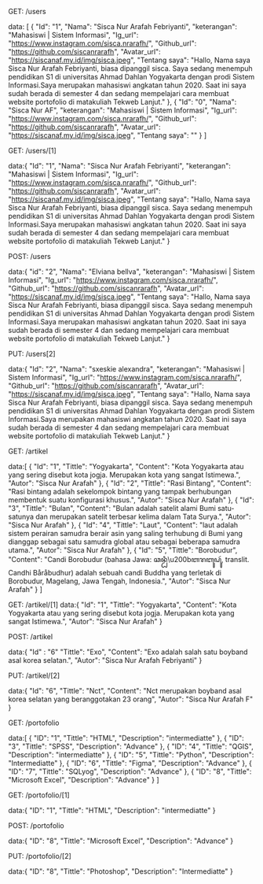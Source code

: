 <!--  Tabel Users -->

GET: /users

data: [
{
"Id": "1",
"Nama": "Sisca Nur Arafah Febriyanti",
"keterangan": "Mahasiswi | Sistem Informasi",
"Ig_url": "https://www.instagram.com/sisca.nrarafh/",
"Github_url": "https://github.com/siscanrarafh",
"Avatar_url": "https://siscanaf.my.id/img/sisca.jpeg",
"Tentang saya": "Hallo, Nama saya Sisca Nur Arafah Febriyanti, biasa dipanggil sisca. Saya sedang menempuh pendidikan S1 di universitas Ahmad Dahlan Yogyakarta dengan prodi Sistem Informasi.Saya merupakan mahasiswi angkatan tahun 2020. Saat ini saya sudah berada di semester 4 dan sedang mempelajari cara membuat website portofolio di matakuliah Tekweb Lanjut."
},
{
"Id": "0",
"Nama": "Sisca Nur AF",
"keterangan": "Mahasiswi | Sistem Informasi",
"Ig_url": "https://www.instagram.com/sisca.nrarafh/",
"Github_url": "https://github.com/siscanrarafh",
"Avatar_url": "https://siscanaf.my.id/img/sisca.jpeg",
"Tentang saya": ""
}
]


GET: /users/[1]

data:{
"Id": "1",
"Nama": "Sisca Nur Arafah Febriyanti",
"keterangan": "Mahasiswi | Sistem Informasi",
"Ig_url": "https://www.instagram.com/sisca.nrarafh/",
"Github_url": "https://github.com/siscanrarafh",
"Avatar_url": "https://siscanaf.my.id/img/sisca.jpeg",
"Tentang saya": "Hallo, Nama saya Sisca Nur Arafah Febriyanti, biasa dipanggil sisca. Saya sedang menempuh pendidikan S1 di universitas Ahmad Dahlan Yogyakarta dengan prodi Sistem Informasi.Saya merupakan mahasiswi angkatan tahun 2020. Saat ini saya sudah berada di semester 4 dan sedang mempelajari cara membuat website portofolio di matakuliah Tekweb Lanjut."
}

POST: /users

data:{
"id": "2",
"Nama": "Elviana bellva",
"keterangan": "Mahasiswi | Sistem Informasi",
"Ig_url": "https://www.instagram.com/sisca.nrarafh/",
"Github_url": "https://github.com/siscanrarafh",
"Avatar_url": "https://siscanaf.my.id/img/sisca.jpeg",
"Tentang saya": "Hallo, Nama saya Sisca Nur Arafah Febriyanti, biasa dipanggil sisca. Saya sedang menempuh pendidikan S1 di universitas Ahmad Dahlan Yogyakarta dengan prodi Sistem Informasi.Saya merupakan mahasiswi angkatan tahun 2020. Saat ini saya sudah berada di semester 4 dan sedang mempelajari cara membuat website portofolio di matakuliah Tekweb Lanjut."
}

PUT: /users[2]

data:{
"Id": "2",
"Nama": "sxeskie alexandra",
"keterangan": "Mahasiswi | Sistem Informasi",
"Ig_url": "https://www.instagram.com/sisca.nrarafh/",
"Github_url": "https://github.com/siscanrarafh",
"Avatar_url": "https://siscanaf.my.id/img/sisca.jpeg",
"Tentang saya": "Hallo, Nama saya Sisca Nur Arafah Febriyanti, biasa dipanggil sisca. Saya sedang menempuh pendidikan S1 di universitas Ahmad Dahlan Yogyakarta dengan prodi Sistem Informasi.Saya merupakan mahasiswi angkatan tahun 2020. Saat ini saya sudah berada di semester 4 dan sedang mempelajari cara membuat website portofolio di matakuliah Tekweb Lanjut."
}


<!--  Tabel Artikel -->

GET: /artikel

data:[
{
"Id": "1",
"Tittle": "Yogyakarta",
"Content": "Kota Yogyakarta atau yang sering disebut kota jogja. Merupakan kota yang sangat Istimewa.",
"Autor": "Sisca Nur Arafah"
},
{
"Id": "2",
"Tittle": "Rasi Bintang",
"Content": "Rasi bintang adalah sekelompok bintang yang tampak berhubungan membentuk suatu konfigurasi khusus.",
"Autor": "Sisca Nur Arafah"
},
{
"Id": "3",
"Tittle": "Bulan",
"Content": "Bulan adalah satelit alami Bumi satu-satunya dan merupakan satelit terbesar kelima dalam Tata Surya.",
"Autor": "Sisca Nur Arafah"
},
{
"Id": "4",
"Tittle": "Laut",
"Content": "laut adalah sistem perairan samudra berair asin yang saling terhubung di Bumi yang dianggap sebagai satu samudra global atau sebagai beberapa samudra utama.",
"Autor": "Sisca Nur Arafah"
},
{
"Id": "5",
"Tittle": "Borobudur",
"Content": "Candi Borobudur (bahasa Jawa: ꦕꦤ꧀ꦝꦶ\u200bꦧꦫꦧꦸꦝꦸꦂ, translit. Candhi Båråbudhur) adalah sebuah candi Buddha yang terletak di Borobudur, Magelang, Jawa Tengah, Indonesia.",
"Autor": "Sisca Nur Arafah"
}
]


GET: /artikel/[1]
data:{
"Id": "1",
"Tittle": "Yogyakarta",
"Content": "Kota Yogyakarta atau yang sering disebut kota jogja. Merupakan kota yang sangat Istimewa.",
"Autor": "Sisca Nur Arafah"
}

POST: /artikel

data:{
"Id" : "6"
"Tittle": "Exo",
"Content": "Exo adalah salah satu boyband asal korea selatan.",
"Autor": "Sisca Nur Arafah Febriyanti"
}


PUT: /artikel/[2]

data:{
"Id": "6",
"Tittle": "Nct",
"Content": "Nct merupakan boyband asal korea selatan yang beranggotakan 23 orang",
"Autor": "Sisca Nur Arafah F"
}


<!--  Tabel Portofolio -->

GET: /portofolio

data:[
{
"ID": "1",
"Tittle": "HTML",
"Description": "intermediatte"
},
{
"ID": "3",
"Tittle": "SPSS",
"Description": "Advance"
},
{
"ID": "4",
"Tittle": "QGIS",
"Description": "intermediatte"
},
{
"ID": "5",
"Tittle": "Python",
"Description": "Intermediatte"
},
{
"ID": "6",
"Tittle": "Figma",
"Description": "Advance"
},
{
"ID": "7",
"Tittle": "SQLyog",
"Description": "Advance"
},
{
"ID": "8",
"Tittle": "Microsoft Excel",
"Description": "Advance"
}
]


GET: /portofolio/[1]

data:{
"ID": "1",
"Tittle": "HTML",
"Description": "intermediatte"
}


POST: /portofolio

data:{
"ID": "8",
"Tittle": "Microsoft Excel",
"Description": "Advance"
}

PUT: /portofolio/[2]

data:{
"ID": "8",
"Tittle": "Photoshop",
"Description": "Intermediatte"
}

